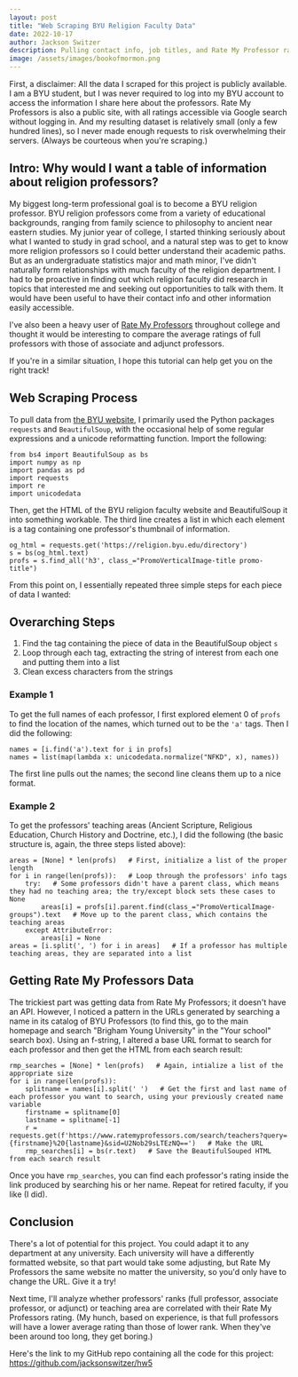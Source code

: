 ```yaml
---
layout: post
title: "Web Scraping BYU Religion Faculty Data"
date: 2022-10-17
author: Jackson Switzer
description: Pulling contact info, job titles, and Rate My Professor ratings about all present and past faculty and staff from the BYU Religious Education Department
image: /assets/images/bookofmormon.png
---
```


First, a disclaimer: All the data I scraped for this project is publicly available. I am a BYU student, but I was never required to log into my BYU account to access the information I share here about the professors. Rate My Professors is also a public site, with all ratings accessible via Google search without logging in. And my resulting dataset is relatively small (only a few hundred lines), so I never made enough requests to risk overwhelming their servers. (Always be courteous when you're scraping.)

## Intro: Why would I want a table of information about religion professors?

My biggest long-term professional goal is to become a BYU religion professor. BYU religion professors come from a variety of educational backgrounds, ranging from family science to philosophy to ancient near eastern studies. My junior year of college, I started thinking seriously about what I wanted to study in grad school, and a natural step was to get to know more religion professors so I could better understand their academic paths. But as an undergraduate statistics major and math minor, I've didn't naturally form relationships with much faculty of the religion department. I had to be proactive in finding out which religion faculty did research in topics that interested me and seeking out opportunities to talk with them. It would have been useful to have their contact info and other information easily accessible.

I've also been a heavy user of [Rate My Professors](https://www.ratemyprofessors.com/) throughout college and thought it would be interesting to compare the average ratings of full professors with those of associate and adjunct professors.

If you're in a similar situation, I hope this tutorial can help get you on the right track!

## Web Scraping Process

To pull data from [the BYU website](https://religion.byu.edu/directory), I primarily used the Python packages `requests` and `BeautifulSoup`, with the occasional help of some regular expressions and a unicode reformatting function. Import the following:

```
from bs4 import BeautifulSoup as bs
import numpy as np
import pandas as pd
import requests
import re
import unicodedata
```

Then, get the HTML of the BYU religion faculty website and BeautifulSoup it into something workable. The third line creates a list in which each element is a tag containing one professor's thumbnail of information.

```
og_html = requests.get('https://religion.byu.edu/directory')
s = bs(og_html.text)
profs = s.find_all('h3', class_="PromoVerticalImage-title promo-title")
```

From this point on, I essentially repeated three simple steps for each piece of data I wanted:

## Overarching Steps

1. Find the tag containing the piece of data in the BeautifulSoup object `s`
2. Loop through each tag, extracting the string of interest from each one and putting them into a list
3. Clean excess characters from the strings

### Example 1

To get the full names of each professor, I first explored element 0 of `profs` to find the location of the names, which turned out to be the `'a'` tags. Then I did the following:

```
names = [i.find('a').text for i in profs]
names = list(map(lambda x: unicodedata.normalize("NFKD", x), names))
```

The first line pulls out the names; the second line cleans them up to a nice format.

### Example 2

To get the professors' teaching areas (Ancient Scripture, Religious Education, Church History and Doctrine, etc.), I did the following (the basic structure is, again, the three steps listed above):

```
areas = [None] * len(profs)   # First, initialize a list of the proper length
for i in range(len(profs)):   # Loop through the professors' info tags
    try:   # Some professors didn't have a parent class, which means they had no teaching area; the try/except block sets these cases to None
        areas[i] = profs[i].parent.find(class_="PromoVerticalImage-groups").text   # Move up to the parent class, which contains the teaching areas
    except AttributeError:
        areas[i] = None
areas = [i.split(', ') for i in areas]   # If a professor has multiple teaching areas, they are separated into a list
```

## Getting Rate My Professors Data

The trickiest part was getting data from Rate My Professors; it doesn't have an API. However, I noticed a pattern in the URLs generated by searching a name in its catalog of BYU Professors (to find this, go to the main homepage and search "Brigham Young University" in the "Your school" search box). Using an f-string, I altered a base URL format to search for each professor and then get the HTML from each search result:

```
rmp_searches = [None] * len(profs)   # Again, intialize a list of the appropriate size
for i in range(len(profs)):
    splitname = names[i].split(' ')   # Get the first and last name of each professor you want to search, using your previously created name variable
    firstname = splitname[0]
    lastname = splitname[-1]
    r = requests.get(f'https://www.ratemyprofessors.com/search/teachers?query={firstname}%20{lastname}&sid=U2Nob29sLTEzNQ==')   # Make the URL
    rmp_searches[i] = bs(r.text)   # Save the BeautifulSouped HTML from each search result
```

Once you have `rmp_searches`, you can find each professor's rating inside the link produced by searching his or her name. Repeat for retired faculty, if you like (I did).

## Conclusion

There's a lot of potential for this project. You could adapt it to any department at any university. Each university will have a differently formatted website, so that part would take some adjusting, but Rate My Professors the same website no matter the university, so you'd only have to change the URL. Give it a try!

Next time, I'll analyze whether professors' ranks (full professor, associate professor, or adjunct) or teaching area are correlated with their Rate My Professors rating. (My hunch, based on experience, is that full professors will have a lower average rating than those of lower rank. When they've been around too long, they get boring.)

Here's the link to my GitHub repo containing all the code for this project: https://github.com/jacksonswitzer/hw5

